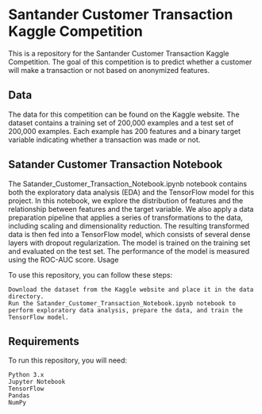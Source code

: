 # Santander Customer Transaction Kaggle Competition

This is a repository for the Santander Customer Transaction Kaggle Competition. The goal of this competition is to predict whether a customer will make a transaction or not based on anonymized features.

## Data

The data for this competition can be found on the Kaggle website. The dataset contains a training set of 200,000 examples and a test set of 200,000 examples. Each example has 200 features and a binary target variable indicating whether a transaction was made or not.

## Satander Customer Transaction Notebook

The Satander_Customer_Transaction_Notebook.ipynb notebook contains both the exploratory data analysis (EDA) and the TensorFlow model for this project. In this notebook, we explore the distribution of features and the relationship between features and the target variable. We also apply a data preparation pipeline that applies a series of transformations to the data, including scaling and dimensionality reduction. The resulting transformed data is then fed into a TensorFlow model, which consists of several dense layers with dropout regularization. The model is trained on the training set and evaluated on the test set. The performance of the model is measured using the ROC-AUC score.
Usage

To use this repository, you can follow these steps:

    Download the dataset from the Kaggle website and place it in the data directory.
    Run the Satander_Customer_Transaction_Notebook.ipynb notebook to perform exploratory data analysis, prepare the data, and train the TensorFlow model.

## Requirements

To run this repository, you will need:

    Python 3.x
    Jupyter Notebook
    TensorFlow
    Pandas
    NumPy
